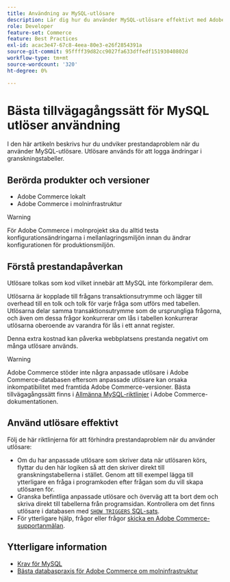 ```yaml
---
title: Användning av MySQL-utlösare
description: Lär dig hur du använder MySQL-utlösare effektivt med Adobe Commerce.
role: Developer
feature-set: Commerce
feature: Best Practices
exl-id: acac3e47-67c8-4eea-80e3-e26f2854391a
source-git-commit: 95ffff39d82cc9027fa633dffedf15193040802d
workflow-type: tm+mt
source-wordcount: '320'
ht-degree: 0%

---
```


# Bästa tillvägagångssätt för MySQL utlöser användning

I den här artikeln beskrivs hur du undviker prestandaproblem när du använder MySQL-utlösare. Utlösare används för att logga ändringar i granskningstabeller.

## Berörda produkter och versioner

- Adobe Commerce lokalt
- Adobe Commerce i molninfrastruktur

>[!WARNING]
>
>För Adobe Commerce i molnprojekt ska du alltid testa konfigurationsändringarna i mellanlagringsmiljön innan du ändrar konfigurationen för produktionsmiljön.

## Förstå prestandapåverkan

Utlösare tolkas som kod vilket innebär att MySQL inte förkompilerar dem.

Utlösarna är kopplade till frågans transaktionsutrymme och lägger till overhead till en tolk och tolk för varje fråga som utförs med tabellen. Utlösarna delar samma transaktionsutrymme som de ursprungliga frågorna, och även om dessa frågor konkurrerar om lås i tabellen konkurrerar utlösarna oberoende av varandra för lås i ett annat register.

Denna extra kostnad kan påverka webbplatsens prestanda negativt om många utlösare används.

>[!WARNING]
>
>Adobe Commerce stöder inte några anpassade utlösare i Adobe Commerce-databasen eftersom anpassade utlösare kan orsaka inkompatibilitet med framtida Adobe Commerce-versioner. Bästa tillvägagångssätt finns i [Allmänna MySQL-riktlinjer](../../../installation/prerequisites/database/mysql.md) i Adobe Commerce-dokumentationen.

## Använd utlösare effektivt

Följ de här riktlinjerna för att förhindra prestandaproblem när du använder utlösare:

- Om du har anpassade utlösare som skriver data när utlösaren körs, flyttar du den här logiken så att den skriver direkt till granskningstabellerna i stället. Genom att till exempel lägga till ytterligare en fråga i programkoden efter frågan som du vill skapa utlösaren för.
- Granska befintliga anpassade utlösare och överväg att ta bort dem och skriva direkt till tabellerna från programsidan. Kontrollera om det finns utlösare i databasen med [`SHOW TRIGGERS` SQL-sats](https://dev.mysql.com/doc/refman/8.0/en/show-triggers.html).
- För ytterligare hjälp, frågor eller frågor [skicka en Adobe Commerce-supportanmälan](https://experienceleague.adobe.com/docs/commerce-knowledge-base/kb/help-center-guide/magento-help-center-user-guide.html?#submit-ticket).

## Ytterligare information

- [Krav för MySQL](../../../installation/prerequisites/database/mysql.md)
- [Bästa databaspraxis för Adobe Commerce om molninfrastruktur](database-on-cloud.md)
